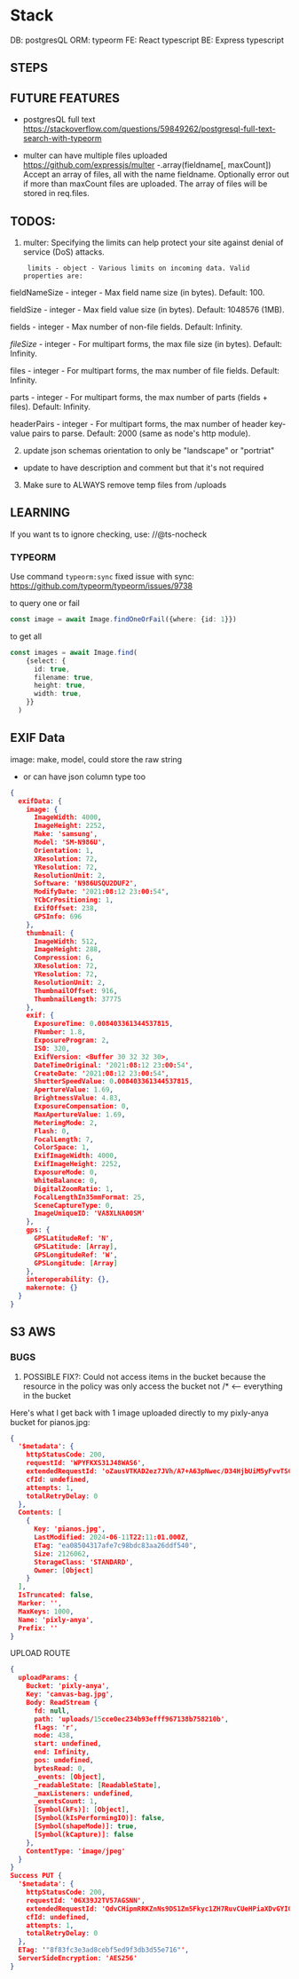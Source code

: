 # Stack

DB: postgresQL
ORM: typeorm
FE: React typescript
BE: Express typescript


## STEPS





## FUTURE FEATURES

- postgresQL full text
https://stackoverflow.com/questions/59849262/postgresql-full-text-search-with-typeorm

- multer can have multiple files uploaded
https://github.com/expressjs/multer
    -.array(fieldname[, maxCount])
Accept an array of files, all with the name fieldname. Optionally error out if more than maxCount files are uploaded. The array of files will be stored in req.files.

## TODOS:
1. multer:
    Specifying the limits can help protect your site against denial of service (DoS) attacks.

        limits - object - Various limits on incoming data. Valid properties are:

fieldNameSize - integer - Max field name size (in bytes). Default: 100.

fieldSize - integer - Max field value size (in bytes). Default: 1048576 (1MB).

fields - integer - Max number of non-file fields. Default: Infinity.

*fileSize* - integer - For multipart forms, the max file size (in bytes). Default: Infinity.

files - integer - For multipart forms, the max number of file fields. Default: Infinity.

parts - integer - For multipart forms, the max number of parts (fields + files). Default: Infinity.

headerPairs - integer - For multipart forms, the max number of header key-value pairs to parse. Default: 2000 (same as node's http module).

2. update json schemas orientation to only be "landscape" or "portriat"
  - update to have description and comment but that it's not required

3. Make sure to ALWAYS remove temp files from /uploads

## LEARNING
If you want ts to ignore checking, use:
  //@ts-nocheck


### TYPEORM
Use command `typeorm:sync`
fixed issue with sync:
https://github.com/typeorm/typeorm/issues/9738

to query one or fail
``` ts
const image = await Image.findOneOrFail({where: {id: 1}})
```
to get all
``` ts
const images = await Image.find(
    {select: {
      id: true,
      filename: true,
      height: true,
      width: true,
    }}
  )
```

## EXIF Data
image: make, model,
could store the raw string
  - or can have json column type too

``` json
{
  exifData: {
    image: {
      ImageWidth: 4000,
      ImageHeight: 2252,
      Make: 'samsung',
      Model: 'SM-N986U',
      Orientation: 1,
      XResolution: 72,
      YResolution: 72,
      ResolutionUnit: 2,
      Software: 'N986USQU2DUF2',
      ModifyDate: '2021:08:12 23:00:54',
      YCbCrPositioning: 1,
      ExifOffset: 238,
      GPSInfo: 696
    },
    thumbnail: {
      ImageWidth: 512,
      ImageHeight: 288,
      Compression: 6,
      XResolution: 72,
      YResolution: 72,
      ResolutionUnit: 2,
      ThumbnailOffset: 916,
      ThumbnailLength: 37775
    },
    exif: {
      ExposureTime: 0.008403361344537815,
      FNumber: 1.8,
      ExposureProgram: 2,
      ISO: 320,
      ExifVersion: <Buffer 30 32 32 30>,
      DateTimeOriginal: '2021:08:12 23:00:54',
      CreateDate: '2021:08:12 23:00:54',
      ShutterSpeedValue: 0.008403361344537815,
      ApertureValue: 1.69,
      BrightnessValue: 4.83,
      ExposureCompensation: 0,
      MaxApertureValue: 1.69,
      MeteringMode: 2,
      Flash: 0,
      FocalLength: 7,
      ColorSpace: 1,
      ExifImageWidth: 4000,
      ExifImageHeight: 2252,
      ExposureMode: 0,
      WhiteBalance: 0,
      DigitalZoomRatio: 1,
      FocalLengthIn35mmFormat: 25,
      SceneCaptureType: 0,
      ImageUniqueID: 'VA8XLNA00SM'
    },
    gps: {
      GPSLatitudeRef: 'N',
      GPSLatitude: [Array],
      GPSLongitudeRef: 'W',
      GPSLongitude: [Array]
    },
    interoperability: {},
    makernote: {}
  }
}

```

## S3 AWS

### BUGS
1. POSSIBLE FIX?: Could not access items in the bucket because the resource in the policy was only access the bucket not <bucket>/* <-- everything in the bucket

Here's what I get back with 1 image uploaded directly to my pixly-anya bucket for pianos.jpg:

``` json
{
  '$metadata': {
    httpStatusCode: 200,
    requestId: 'WPYFKXS31J48WAS6',
    extendedRequestId: 'oZausVTKAD2ez7JVh/A7+A63pNwec/D34HjbUiM5yFvvTSGidGujUjoRXrxvwmlI2TLKXVWhgBvJzAzMRBi33qUUZxyd7UwVuF4vuOFXw3k=',
    cfId: undefined,
    attempts: 1,
    totalRetryDelay: 0
  },
  Contents: [
    {
      Key: 'pianos.jpg',
      LastModified: 2024-06-11T22:11:01.000Z,
      ETag: "ea08504317afe7c98bdc83aa26ddf540",
      Size: 2126062,
      StorageClass: 'STANDARD',
      Owner: [Object]
    }
  ],
  IsTruncated: false,
  Marker: '',
  MaxKeys: 1000,
  Name: 'pixly-anya',
  Prefix: ''
}
```

UPLOAD ROUTE
``` json
{
  uploadParams: {
    Bucket: 'pixly-anya',
    Key: 'canvas-bag.jpg',
    Body: ReadStream {
      fd: null,
      path: 'uploads/15cce0ec234b93efff967138b758210b',
      flags: 'r',
      mode: 438,
      start: undefined,
      end: Infinity,
      pos: undefined,
      bytesRead: 0,
      _events: [Object],
      _readableState: [ReadableState],
      _maxListeners: undefined,
      _eventsCount: 1,
      [Symbol(kFs)]: [Object],
      [Symbol(kIsPerformingIO)]: false,
      [Symbol(shapeMode)]: true,
      [Symbol(kCapture)]: false
    },
    ContentType: 'image/jpeg'
  }
}
Success PUT {
  '$metadata': {
    httpStatusCode: 200,
    requestId: '06X39J2TV57AGSNN',
    extendedRequestId: 'QdvCHipmRRKZnNs9DS1Zm5Fkyc1ZH7RuvCUeHPiaXDvGYIOOnussFOEVjgJyWnVh7gIXVXCkFxA=',
    cfId: undefined,
    attempts: 1,
    totalRetryDelay: 0
  },
  ETag: '"8f83fc3e3ad8cebf5ed9f3db3d55e716"',
  ServerSideEncryption: 'AES256'
}
```